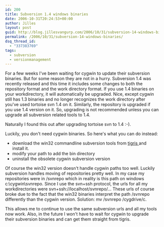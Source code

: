 ```yaml
---
id: 200
title: Subversion 1.4 windows binaries
date: 2006-10-31T20:24:53+00:00
author: Jilles
layout: post
guid: http://blog.jillesvangurp.com/2006/10/31/subversion-14-windows-binaries/
permalink: /2006/10/31/subversion-14-windows-binaries/
dsq_thread_id:
  - "337383769"
tags:
  - subversion
  - versionmanagement
---
```

For a few weeks I've been waiting for cygwin to update their subversion binaries. But for some reason they are not in a hurry. Subversion 1.4 was recently released and this time it includes some changes to both the repository format and the work directory format. If you use 1.4 binaries on your workdirectory, it will automatically be upgraded. Nice, except cygwin still has 1.3 binaries and no longer recognizes the work directory after you've used tortoise svn 1.4 on it. Similarly, the repository is upgraded if you use 1.4 version on it. So, upgrading is not recommended unless you can upgrade all subversion related tools to 1.4.

Naturally I found this out after upgrading tortoise svn to 1.4 :-).

Luckily, you don't need cygwin binaries. So here's what you can do instead:

- download the win32 commandline subversion tools from <a href="http://subversion.tigris.org/">tigris </a>and install it.
- modify your path to add the bin directory
- uninstall the obsolete cygwin subversion version

Of course the win32 version doesn't handle cygwin paths too well. Luckily subversion handles moving of repositories pretty well. In my case my repositories were in /svnrepo which in reality is this path on windows c:\cygwin\svnrepo. Since I use the svn+ssh protocol, the urls for all my workdirectories were svn+ssh://localhost/svnrepo/... These urls of course broke due to the fact that the win32 binaries interpret the path /svnrepo differently than the cygwin version. Solution: mv /svnrepo /cygdrive/c.

This allows me to continue to use the same subversion urls and all my tools now work. Also, in the future I won't have to wait for cygwin to upgrade their subversion binaries and can get them straight from tigris.
